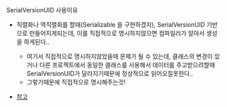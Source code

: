 SerialVersionUID 사용이유
- 직렬화나 역직렬화를 할때(Serializable 을 구현하겠지), SerialVersionUID 기반으로 만들어지게되는데, 이를 직접적으로 명시하지않으면 컴파일러가 알아서 생성을 하게된다..
  - 여기서 직접적으로 명시하지않았을때 문제가 될 수 있는데, 클래스의 변경이 있거나 다른 프로젝트에서 동일한 클래스를 사용해서 데이터를 주고받으려할때 SerialVersionUID가 달라지기때문에 정상적으로 읽어오질못한다..
  - 그렇기때문에 직접적으로 명시해주는것!

- [참고](https://m.blog.naver.com/writer0713/220922099055)
